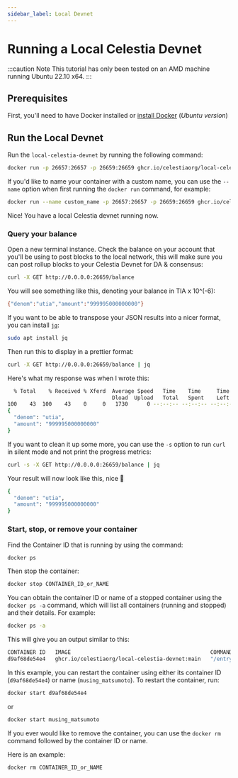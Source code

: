 ```yaml
---
sidebar_label: Local Devnet
---
```


# Running a Local Celestia Devnet

:::caution Note
This tutorial has only been tested on an AMD machine running Ubuntu 22.10 x64.
:::

## Prerequisites

First, you'll need to have Docker installed or [install Docker](https://docs.docker.com/engine/install/ubuntu/#install-using-the-repository)
(*Ubuntu version*)

## Run the Local Devnet

Run the `local-celestia-devnet` by running the following command:

```bash
docker run -p 26657:26657 -p 26659:26659 ghcr.io/celestiaorg/local-celestia-devnet:main
```

If you'd like to name your container with a custom name, you can use the
`--name` option when first running the `docker run` command, for example:

```bash
docker run --name custom_name -p 26657:26657 -p 26659:26659 ghcr.io/celestiaorg/local-celestia-devnet:main
```

Nice! You have a local Celestia devnet running now.

### Query your balance

Open a new terminal instance. Check the balance on your account that you'll be
using to post blocks to the local network, this will make sure you can post
rollup blocks to your Celestia Devnet for DA & consensus:

```bash
curl -X GET http://0.0.0.0:26659/balance
```

You will see something like this, denoting your balance in TIA x 10^(-6):

```bash
{"denom":"utia","amount":"999995000000000"}
```

If you want to be able to transpose your JSON results into a nicer
format, you can install [`jq`](https://stedolan.github.io/jq/):

```bash
sudo apt install jq
```

Then run this to display in a prettier format:

```bash
curl -X GET http://0.0.0.0:26659/balance | jq
```

Here's what my response was when I wrote this:

```bash
  % Total    % Received % Xferd  Average Speed   Time    Time     Time  Current
                                 Dload  Upload   Total   Spent    Left  Speed
100    43  100    43    0     0   1730      0 --:--:-- --:--:-- --:--:--  1791
{
  "denom": "utia",
  "amount": "999995000000000"
}
```

If you want to clean it up some more, you can use the `-s` option to run `curl`
in silent mode and not print the progress metrics:

```bash
curl -s -X GET http://0.0.0.0:26659/balance | jq
```

Your result will now look like this, nice 🫡

```bash
{
  "denom": "utia",
  "amount": "999995000000000"
}
```

### Start, stop, or remove your container

Find the Container ID that is running by using the command:

```bash
docker ps
```

Then stop the container:

```bash
docker stop CONTAINER_ID_or_NAME
```

You can obtain the container ID or name of a stopped container using the
`docker ps -a` command, which will list all containers (running and stopped)
and their details. For example:

```bash
docker ps -a
```

This will give you an output similar to this:

<!-- markdownlint-disable MD013 -->
```bash
CONTAINER ID   IMAGE                                            COMMAND            CREATED         STATUS         PORTS                                                                                                                         NAMES
d9af68de54e4   ghcr.io/celestiaorg/local-celestia-devnet:main   "/entrypoint.sh"   5 minutes ago   Up 2 minutes   1317/tcp, 9090/tcp, 0.0.0.0:26657->26657/tcp, :::26657->26657/tcp, 26656/tcp, 0.0.0.0:26659->26659/tcp, :::26659->26659/tcp   musing_matsumoto
```
<!-- markdownlint-enable MD013 -->

In this example, you can restart the container using either its container ID
(`d9af68de54e4`) or name (`musing_matsumoto`). To restart the container, run:

```bash
docker start d9af68de54e4
```

or

```bash
docker start musing_matsumoto
```

If you ever would like to remove the container, you can use the `docker rm`
command followed by the container ID or name.

Here is an example:

```bash
docker rm CONTAINER_ID_or_NAME
```
